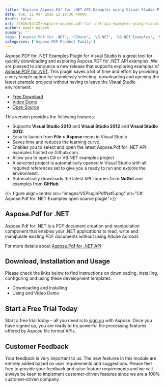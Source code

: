 ```yaml
---
title: 'Explore Aspose.Pdf for .NET API Examples using Visual Studio Plugin'
date: Tue, 22 Mar 2016 13:19:36 +0000
draft: false
url: /2016/03/22/explore-aspose.pdf-for-.net-api-examples-using-visual-studio-plugin/
author: Aamir Waseem
summary: ''
tags: ['Aspose.Pdf for .NET', 'CSharp', 'VB.NET', 'VB.NET Examples', 'Visual Studio Plugin', 'aspose.pdf for .net code examples']
categories: ['Aspose.PDF Product Family']
---
```


Aspose.PDF for .NET Examples Plugin for Visual Studio is a great tool for quickly downloading and exploring Aspose.PDF for .NET API examples. We are pleased to announce a new release that supports exploring examples of [Aspose.PDF for .NET][1]. This plugin saves a lot of time and effort by providing a very simple option for seamlessly selecting, downloading and opening the latest example projects without having to leave the Visual Studio environment.

*   [Free Download][2]
*   [Video Demo][3]
*   [Open Source][4]

This version provides the following features:

*   Supports **Visual Studio 2010** and **Visual Studio 2012** and **Visual Studio 2013**.
*   Easy to launch from **File > Aspose** menu in Visual Studio
*   Saves time and reduces the learning curve.
*   Enables you to select and open the latest Aspose.Pdf for .NET API examples hosted on Github.com.
*   Allow you to open C# or VB.NET examples project
*   A selected project is automatically opened in Visual Studio with all required references set to give you a ready to run and explore the environment.
*   Automatically downloads the latest API libraries from **NuGet** and examples from **GitHub**.



{{< figure align=center src="images/VSPluginPdfNet5.png" alt="C# Aspose.Pdf for .NET Examples open source plugin">}}


## Aspose.Pdf for .NET

Aspose.Pdf for .NET is a PDF document creation and manipulation component that enables your .NET applications to read, write and manipulate existing PDF documents without using Adobe Acrobat.

For more details about [Aspose.Pdf for .NET API][5]

## Download, Installation and Usage

Please check the links below to find instructions on downloading, installing, configuring and using these development templates.

*   Downloading and Installing
*   Using and Video Demo

## Start a Free Trial Today

Start a free trial today – all you need is to [sign up][6] with Aspose. Once you have signed up, you are ready to try powerful file processing features offered by Aspose file format APIs.

## Customer Feedback

Your feedback is very important to us. The new features in this module are entirely added based on user requirements and suggestions. Please feel free to provide your feedback and raise feature requirements and we will always be keen to implement customer-driven features since we are a 100% customer-driven company.




[1]: https://products.aspose.com/pdf/net
[2]: https://docs.aspose.com/
[3]: https://www.youtube.com/watch?v=FyJ2TFlbLE4
[4]: https://docs.aspose.com/
[5]: http://www.aspose.com/.net/Pdf-component.aspx
[6]: https://id.containerize.com/signup?clientId=prod.discourse.aspose&redirectUrl=https://forum.aspose.com/session/sso




